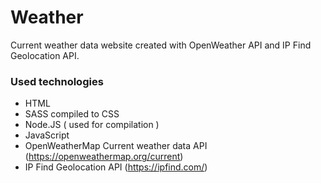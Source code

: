 # Weather
Current weather data website created with OpenWeather API and IP Find Geolocation API.

### Used technologies
- HTML
- SASS compiled to CSS
- Node.JS ( used for compilation )
- JavaScript
- OpenWeatherMap Current weather data API (https://openweathermap.org/current)
- IP Find Geolocation API (https://ipfind.com/)
